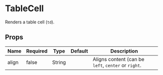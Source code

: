 # TableCell

Renders a table cell (`td`).

## Props

| Name          | Required    | Type          | Default       | Description   |
| ------------- | ----------- | ------------- | ------------- | ------------- |
| align         | false       | String        |               | Aligns content (can be `left`, `center` or `right`. |

